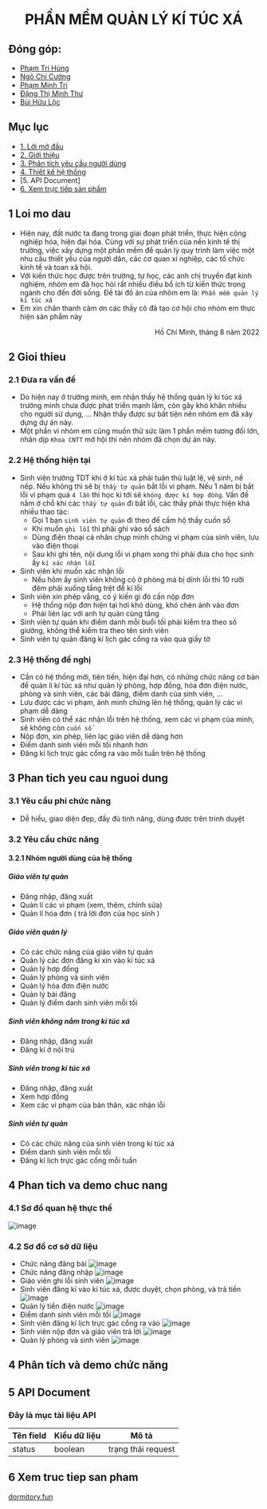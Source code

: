 <h1 align="center">PHẦN MỀM QUẢN LÝ KÍ TÚC XÁ</h1>

## Đóng góp: 
- [Phạm Trí Hùng](https://github.com/Kuroo-nekoo)
- [Ngô Chí Cường](https://github.com/OhJiKang)
- [Phạm Minh Trí](https://github.com/tripm1405)
- [Đặng Thị Minh Thư](https://github.com/alexid-id)
- [Bùi Hữu Lộc](https://github.com/maoleng)

## Mục lục
- [1. Lời mở đầu](#1-Loi-mo-dau)
- [2. Giới thiệu](#2-Gioi-thieu)
- [3. Phân tích yêu cầu người dùng](#3-Phan-tich-yeu-cau-nguoi-dung)
- [4. Thiết kế hệ thống](#4-Phan-tich-va-demo-chuc-nang)
- [5. API Document]
- [6. Xem trực tiếp sản phẩm](#5-Xem-truc-tiep-san-pham)

## 1 Loi mo dau
- Hiện nay, đất nước ta đang trong giai đoạn phát triển, thực hiện công nghiệp hóa, hiện đại hóa. Cùng với sự phát triển của nền kinh tế thị trường, việc xây dựng một phần mềm để quản lý quy trình làm việc một nhu cầu thiết yếu của người dân, các cơ quan xí nghiệp, các tổ chức kinh tế và toan xã hội.
- Với kiến thức học được trên trường, tự học, các anh chị truyền đạt kinh nghiệm, nhóm em đã học hỏi rất nhiều điều bổ ích từ kiến thức trong ngành cho đến đời sống. Đề tài đồ án của nhôm em là: `Phần mềm quản lý kí túc xá`
- Em xin chân thanh cảm ơn các thầy cô đã tạo cơ hội cho nhóm em thực hiện sản phẩm này
<p align="right">Hồ Chí Minh, tháng 8 năm 2022</p>

## 2 Gioi thieu

### 2.1 Đưa ra vấn đề
- Do hiện nay ở trường mình, em nhận thấy hệ thống quản lý kí túc xá trường mình chưa được phát triển mạnh lắm, còn gây khó khăn nhiều cho người sử dụng, ... Nhận thấy được sự bất tiện nên nhóm em đã xây dựng dự án này.
- Một phần vì nhóm em cũng muốn thử sức làm 1 phần mềm tương đối lớn, nhân dịp `Khoa CNTT` mở hội thi nên nhóm đã chọn dự án này.

### 2.2 Hệ thống hiện tại
- Sinh viên trường TDT khi ở kí túc xá phải tuân thủ luật lệ, vệ sinh, nề nếp. Nếu không thì sẽ bị `thầy tự quản` bắt lỗi vi phạm. Nếu 1 năm bị bắt lỗi vi phạm quá `4 lần` thì học kì tới sẽ `không được kí hợp đồng`. Vấn đề nằm ở chỗ khi các `thầy tự quản` đi bắt lỗi, các thầy phải thực hiện khá nhiều thao tác:
  - Gọi 1 bạn `sinh viên tự quản` đi theo để cầm hộ thầy cuốn sổ
  - Khi muốn `ghi lỗi` thì phải ghi vào sổ sách
  - Dùng điện thoại cá nhân chụp minh chứng vi phạm của sinh viên, lưu vào điện thoại
  - Sau khi ghi tên, nội dung lỗi vi phạm xong thì phải đưa cho học sinh ấy `kí xác nhận lỗi`
- Sinh viên khi muốn xác nhận lỗi
  - Nếu hôm ấy sinh viên không có ở phòng mà bị dính lỗi thì 10 rưỡi đêm phải xuống tầng trệt để kí lỗi
- Sinh viên xin phép vắng, có ý kiến gì đó cần nộp đơn
  - Hệ thống nộp đơn hiện tại hơi khó dùng, khó chèn ảnh vào đơn
  - Phải liên lạc với anh tự quản cùng tầng
- Sinh viên tự quản khi điểm danh mỗi buổi tối phải kiểm tra theo số giường, không thể kiểm tra theo tên sinh viên
- Sinh viên tự quản đăng kí lịch gác cổng ra vào qua giấy tờ


### 2.3 Hệ thống đề nghị
- Cần có hệ thống mới, tiên tiến, hiện đại hơn, có những chức năng cơ bản để quản lí kí túc xá như quản lý phòng, hợp đồng, hóa đơn điện nước, phòng và sinh viên, các bài đăng, điểm danh của sinh viên, ...
- Lưu được các vi phạm, ảnh minh chứng lên hệ thống, quản lý các vi phạm dễ dàng
- Sinh viên có thể xác nhận lỗi trên hệ thống, xem các vi phạm của mình, sẽ không còn `cuốn sổ`
- Nộp đơn, xin phép, liên lạc giáo viên dễ dàng hơn
- Điểm danh sinh viên mỗi tối nhanh hơn
- Đăng kí lịch trực gác cổng ra vào mỗi tuần trên hệ thống

## 3 Phan tich yeu cau nguoi dung

### 3.1 Yêu cầu phi chức năng
- Dễ hiểu, giao diện đẹp, đầy đủ tinh năng, dùng được trên trinh duyệt

### 3.2 Yêu cầu chức năng

#### 3.2.1 Nhóm người dùng của hệ thống

##### Giáo viên tự quản
- Đăng nhập, đăng xuất
-	Quản lí các vi phạm (xem, thêm, chỉnh sửa)
-	Quản lí hóa đơn ( trả lời đơn của học sinh )

##### Giáo viên quản lý
- Có các chức năng của giáo viên tự quản
- Quản lý các đơn đăng kí xin vào kí túc xá
- Quản lý hơp đồng
- Quản lý phòng và sinh viên
- Quản lý hóa đơn điện nước
- Quản lý bài đăng
- Quản lý điểm danh sinh viên mỗi tối

##### Sinh viên không nằm trong kí túc xá
- Đăng nhập, đăng xuất
- Đăng kí ở nội trú

##### Sinh viên trong kí túc xá
- Đăng nhập, đăng xuất
- Xem hợp đồng
- Xem các vi phạm của bản thân, xác nhận lỗi

##### Sinh viên tự quản
- Có các chức năng của sinh viên trong kí túc xá
- Điểm danh sinh viên mỗi tối
- Đăng kí lịch trực gác cổng mỗi tuần

## 4 Phan tich va demo chuc nang

### 4.1 Sơ đồ quan hệ thực thể
![image](https://user-images.githubusercontent.com/91431461/184504835-f1c9b8fc-e9a0-4f67-a0d8-a692bf1d4b50.png)

### 4.2 Sơ đồ cơ sở dữ liệu
- Chức năng đăng bài
![image](https://user-images.githubusercontent.com/91431461/184504449-577cd871-1891-4a3e-94f4-e57aff2ced4e.png)
- Chức năng đăng nhập
![image](https://user-images.githubusercontent.com/91431461/184504472-81b24a10-a0ed-4d98-87b0-c6d4d0b6d078.png)
- Giáo viên ghi lỗi sinh viên
![image](https://user-images.githubusercontent.com/91431461/184504497-70deb0b9-16ae-4c10-b968-8ea16149169f.png)
- Sinh viên đăng kí vào kí túc xá, được duyệt, chọn phòng, và trả tiền
![image](https://user-images.githubusercontent.com/91431461/184504575-734edaba-f0e8-4bd1-8742-522beee1d6ad.png)
- Quản lý tiền điện nước
![image](https://user-images.githubusercontent.com/91431461/184504594-9d375ff7-68cd-4eb7-9301-fcc111482efc.png)
- Điểm danh sinh viên mỗi tối
![image](https://user-images.githubusercontent.com/91431461/184504665-31a8f16c-621c-4608-b374-d1213d9f7a90.png)
- Sinh viên đăng kí lịch trực gác cổng ra vào
![image](https://user-images.githubusercontent.com/91431461/184504697-4ede3b65-b20b-4f4b-bf3e-3d55fdaee79e.png)
- Sinh viên nộp đơn và giáo viên trả lời
![image](https://user-images.githubusercontent.com/91431461/184504765-ed8a3a4e-1817-4c62-840e-0b68281cfa5b.png)
- Quản lý phòng và sinh viên
![image](https://user-images.githubusercontent.com/91431461/184504827-6d05f97f-f561-432e-9cc2-aaab5140b8a6.png)

## 4 Phân tích và demo chức năng

## 5 API Document

### Đây là mục tài liệu API

Tên field | Kiểu dữ liệu | Mô tả
--- | --- | ---
status | boolean | trạng thái request

## 6 Xem truc tiep san pham
[dormitory.fun](https://dormitory.fun)
